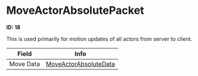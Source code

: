 # MoveActorAbsolutePacket

__ID: 18__

This is used primarily for motion updates of all actors from server to client.

<table><thead><tr><th>Field</th><th>Info</th></tr></thead><tbody>
<tr><td>Move Data</td><td><a href="../types/MoveActorAbsoluteData.md">MoveActorAbsoluteData</a></td></tr>
</tbody></table>
